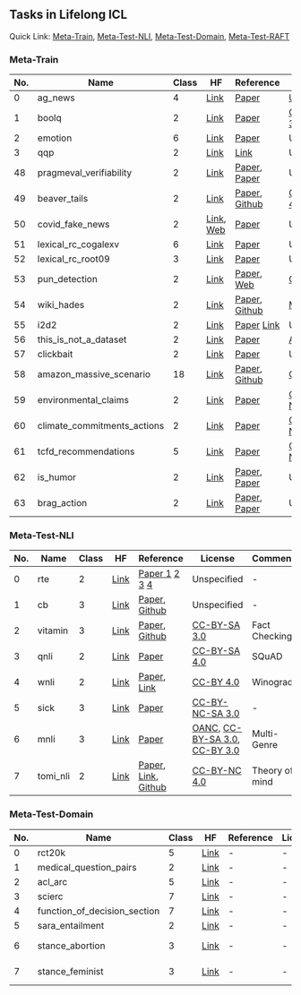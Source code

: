 ## Tasks in Lifelong ICL

Quick Link: [Meta-Train](#meta-train), [Meta-Test-NLI](#meta-test-nli), [Meta-Test-Domain](#meta-test-domain), [Meta-Test-RAFT](#meta-test-raft)

### Meta-Train
| No. | Name | Class | HF | Reference | License | Comment |
| ------- | ------- | --------------- | ----------- | ----------- | ----------- | ----------- | 
0 | ag_news | 4 | [Link](https://huggingface.co/datasets/ag_news) | [Paper](https://papers.nips.cc/paper_files/paper/2015/hash/250cf8b51c773f3f8dc8b4be867a9a02-Abstract.html) | [Unspecified](http://groups.di.unipi.it/~gulli/AG_corpus_of_news_articles.html) | Topic |
1 | boolq | 2 | [Link](https://huggingface.co/datasets/google/boolq) | [Paper](https://aclanthology.org/N19-1300/) | [CC BY-SA 3.0](https://creativecommons.org/licenses/by-sa/3.0/) | Yes/No |
2 | emotion | 6 | [Link](https://huggingface.co/datasets/dair-ai/emotion) | [Paper](https://aclanthology.org/D18-1404/) | Unspecified | Emotion
3 | qqp | 2 | [Link](https://huggingface.co/datasets/nyu-mll/glue) | [Link](https://data.quora.com/First-Quora-Dataset-Release-Question-Pairs) | Unspecified | Duplicate | 
48 | pragmeval_verifiability | 2 | [Link](https://huggingface.co/datasets/sileod/pragmeval) | [Paper](https://aclanthology.org/2022.lrec-1.255/), [Paper](https://aclanthology.org/W14-2105/) | Unspecified | - |
49 | beaver_tails | 2 | [Link](https://huggingface.co/datasets/PKU-Alignment/BeaverTails) | [Paper](https://arxiv.org/abs/2307.04657), [Github](https://github.com/PKU-Alignment/beavertails) | [CC BY-NC 4.0](https://creativecommons.org/licenses/by-nc/4.0/deed.en) | - |
50 | covid_fake_news | 2 | [Link](https://huggingface.co/datasets/nanyy1025/covid_fake_news), [Web](https://constraint-shared-task-2021.github.io/) |  [Paper](https://arxiv.org/abs/2011.03327) | Unspecified | - |
51 | lexical_rc_cogalexv | 6 | [Link](https://huggingface.co/datasets/relbert/lexical_relation_classification) | [Paper](https://aclanthology.org/W16-5309/) | Unspecified | - |
52 | lexical_rc_root09 | 3 | [Link](https://huggingface.co/datasets/relbert/lexical_relation_classification) | [Paper](https://aclanthology.org/L16-1722/) | Unspecified | - |
53 | pun_detection | 2 | [Link](https://huggingface.co/datasets/frostymelonade/SemEval2017-task7-pun-detection) | [Paper](https://aclanthology.org/S17-2005/), [Web](https://alt.qcri.org/semeval2017/task7/index.php?id=data-and-resources) | [CC BY-NC](https://creativecommons.org/licenses/by-nc/4.0/deed.en) | - | 
54 | wiki_hades | 2 | [Link](https://huggingface.co/datasets/tasksource/wiki-hades) | [Paper](https://aclanthology.org/2022.acl-long.464/), [Github](https://github.com/microsoft/HaDes) | [MIT](https://github.com/microsoft/HaDes?tab=MIT-1-ov-file#readme) | - |
55 | i2d2 | 2 | [Link](https://huggingface.co/datasets/tasksource/I2D2) | [Paper](https://aclanthology.org/2023.acl-long.535/) [Link](https://i2d2.allen.ai/) | Unspecified | Commonsense |
56 | this_is_not_a_dataset | 2 | [Link](https://huggingface.co/datasets/HiTZ/This-is-not-a-dataset) | [Paper](https://aclanthology.org/2023.emnlp-main.531/) | [Apache 2.0](https://choosealicense.com/licenses/apache-2.0/) | - |
57 | clickbait | 2 | [Link](https://huggingface.co/datasets/marksverdhei/clickbait_title_classification) | [Paper](https://arxiv.org/abs/1610.09786) | Unspecified | - |
58 | amazon_massive_scenario | 18 | [Link](https://huggingface.co/datasets/SetFit/amazon_massive_scenario_en-US) | [Paper](https://arxiv.org/abs/2204.08582), [Github](https://github.com/alexa/massive) | [CC-BY 4.0](https://choosealicense.com/licenses/cc-by-4.0/) | - |
59 | environmental_claims | 2 | [Link](https://huggingface.co/datasets/climatebert/environmental_claims) | [Paper](https://arxiv.org/abs/2110.12010) | [CC-BY-NC-SA 4.0](https://spdx.org/licenses/CC-BY-NC-SA-4.0) | - |
60 | climate_commitments_actions | 2 | [Link](https://huggingface.co/datasets/climatebert/climate_commitments_actions) | [Paper](https://arxiv.org/abs/2110.12010) | [CC-BY-NC-SA 4.0](https://spdx.org/licenses/CC-BY-NC-SA-4.0) | - |
61 | tcfd_recommendations | 5 | [Link](https://huggingface.co/datasets/climatebert/tcfd_recommendations) | [Paper](https://arxiv.org/abs/2110.12010) | [CC-BY-NC-SA 4.0](https://spdx.org/licenses/CC-BY-NC-SA-4.0) | - |
62 | is_humor | 2 | [Link](https://huggingface.co/datasets/Blablablab/SOCKET) | [Paper](https://aclanthology.org/2023.emnlp-main.699/), [Paper](https://aclanthology.org/2021.semeval-1.118/)| Unspecified | - |
63 | brag_action | 2 | [Link](https://huggingface.co/datasets/Blablablab/SOCKET) | [Paper](https://aclanthology.org/2023.emnlp-main.699/), [Paper](https://aclanthology.org/2022.acl-long.273/) | Unspecified | - |

### Meta-Test-NLI

| No. | Name | Class | HF | Reference | License | Comment |
| ------- | ------- | --------------- | ----------- | ----------- | ----------- | ----------- | 
0 | rte | 2 | [Link](https://huggingface.co/datasets/super_glue) | [Paper 1](https://link.springer.com/chapter/10.1007/11736790_9) [2](https://citeseerx.ist.psu.edu/document?repid=rep1&type=pdf&doi=33f25fae10da978fad3f48eb6bded2f733b28e92) [3](https://aclanthology.org/W07-1401/) [4](https://tac.nist.gov/publications/2009/additional.papers/RTE5_overview.proceedings.pdf) | Unspecified | -
1 | cb | 3 | [Link](https://huggingface.co/datasets/super_glue) | [Paper](https://semanticsarchive.net/Archive/Tg3ZGI2M/Marneffe.pdf), [Github](https://github.com/mcdm/CommitmentBank) | Unspecified | - |
2 | vitamin | 3 | [Link](https://huggingface.co/datasets/tals/vitaminc) | [Paper](https://aclanthology.org/2021.naacl-main.52/), [Github](https://github.com/TalSchuster/VitaminC) | [CC-BY-SA 3.0](http://creativecommons.org/licenses/by-sa/3.0/) | Fact Checking |
3 | qnli | 2 | [Link](https://huggingface.co/datasets/nyu-mll/glue) | [Paper](https://aclanthology.org/D16-1264/) | [CC-BY-SA 4.0](https://creativecommons.org/licenses/by-sa/4.0/legalcode) | SQuAD |
4 | wnli | 2 | [Link](https://huggingface.co/datasets/nyu-mll/glue) | [Paper](https://cs.nyu.edu/~davise/papers/WSKR2012.pdf), [Link](https://cs.nyu.edu/~davise/papers/WinogradSchemas/WS.html) | [CC-BY 4.0](https://creativecommons.org/licenses/by/4.0/) | Winograd |
5 | sick | 3 | [Link](https://huggingface.co/datasets/sick) | [Paper](https://aclanthology.org/L14-1314/) | [CC-BY-NC-SA 3.0](https://spdx.org/licenses/CC-BY-NC-SA-3.0) | - |
6 | mnli | 3 | [Link](https://huggingface.co/datasets/nyu-mll/glue) | [Paper](https://aclanthology.org/N18-1101/) | [OANC](https://www.anc.org/OANC/license.txt), [CC-BY-SA 3.0](https://creativecommons.org/licenses/by-sa/3.0/deed.en), [CC-BY 3.0](https://creativecommons.org/licenses/by/3.0/deed.en) | Multi-Genre
7 | tomi_nli | 2 | [Link](https://huggingface.co/datasets/tasksource/tomi-nli) | [Paper](https://aclanthology.org/D19-1598/), [Link](https://arxiv.org/abs/2301.05948), [Github](https://github.com/facebookresearch/ToMi) | [CC-BY-NC 4.0](https://creativecommons.org/licenses/by-nc/4.0/) | Theory of mind

### Meta-Test-Domain

| No. | Name | Class | HF | Reference | License | Comment |
| ------- | ------- | --------------- | ----------- | ----------- | ----------- | ----------- | 
0 | rct20k | 5 | [Link](https://huggingface.co/datasets/armanc/pubmed-rct20k) | - | - | Biomedical |
1 | medical_question_pairs | 2 | [Link](https://huggingface.co/datasets/medical_questions_pairs) | - | - | Biomedical |
2 | acl_arc | 5 | [Link](https://huggingface.co/datasets/hrithikpiyush/acl-arc) | - | - | Science |
3 | scierc | 7 | [Link](https://huggingface.co/datasets/hrithikpiyush/scierc) | - | - | Science |
4 | function_of_decision_section | 7 | [Link](https://huggingface.co/datasets/nguha/legalbench) | - | - | Legal |
5 | sara_entailment | 2 | [Link](https://huggingface.co/datasets/nguha/legalbench) | - | - | Legal |
6 | stance_abortion | 3 | [Link](https://huggingface.co/datasets/tweet_eval) | - | - | Social Media |
7 | stance_feminist | 3 | [Link](https://huggingface.co/datasets/tweet_eval) | - | - | Social Media